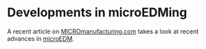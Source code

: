 # Developments in microEDMing

A recent article on [MICROmanufacturing.com](http://www.micromanufacturing.com/showthread.php?t=878) takes a look at recent advances in [microEDM](/4m-association/content/Electro-Discharge-Machining-0).
